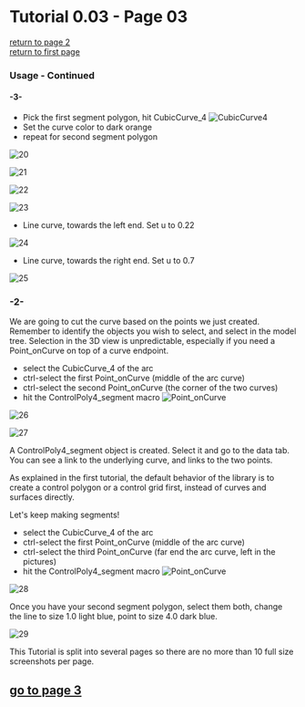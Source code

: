 # Tutorial 0.03   - Page 03

[return to page 2](https://github.com/edwardvmills/NURBSlib_EVM/blob/gh-pages/Tutorial%200.03%20Point_onCurve%20ControlPoly4_segment%20ControlPoly6%20and%20CubicCurve6%20-%20page%2002.md)   
[return to first page](https://github.com/edwardvmills/NURBSlib_EVM/blob/gh-pages/Tutorial%200.03%20Point_onCurve%20ControlPoly4_segment%20ControlPoly6%20and%20CubicCurve6%20-%20page%2001.md)

### Usage - Continued
#### -3-

* Pick the first segment polygon, hit CubicCurve_4 ![CubicCurve4](https://github.com/edwardvmills/NURBSlib_EVM/blob/master/icons/CubicCurve4.png?raw=true)
* Set the curve color to dark orange
* repeat for second segment polygon

![20](https://github.com/edwardvmills/NURBSlib_EVM/blob/master/Tutorial%20Models/Point_onCurve%20ControlPoly4_segment%20ControlPoly6%20and%20CubicCurve6/Point_onCurve%20ControlPoly4_segment%20ControlPoly6%20and%20CubicCurve6%2020.png?raw=true)



![21](https://github.com/edwardvmills/NURBSlib_EVM/blob/master/Tutorial%20Models/Point_onCurve%20ControlPoly4_segment%20ControlPoly6%20and%20CubicCurve6/Point_onCurve%20ControlPoly4_segment%20ControlPoly6%20and%20CubicCurve6%2021.png?raw=true)



![22](https://github.com/edwardvmills/NURBSlib_EVM/blob/master/Tutorial%20Models/Point_onCurve%20ControlPoly4_segment%20ControlPoly6%20and%20CubicCurve6/Point_onCurve%20ControlPoly4_segment%20ControlPoly6%20and%20CubicCurve6%2022.png?raw=true)

![23](https://github.com/edwardvmills/NURBSlib_EVM/blob/master/Tutorial%20Models/Point_onCurve%20ControlPoly4_segment%20ControlPoly6%20and%20CubicCurve6/Point_onCurve%20ControlPoly4_segment%20ControlPoly6%20and%20CubicCurve6%2023.png?raw=true)

* Line curve, towards the left end. Set u to 0.22

![24](https://github.com/edwardvmills/NURBSlib_EVM/blob/master/Tutorial%20Models/Point_onCurve%20ControlPoly4_segment%20ControlPoly6%20and%20CubicCurve6/Point_onCurve%20ControlPoly4_segment%20ControlPoly6%20and%20CubicCurve6%2024.png?raw=true)

* Line curve, towards the right end. Set u to 0.7

![25](https://github.com/edwardvmills/NURBSlib_EVM/blob/master/Tutorial%20Models/Point_onCurve%20ControlPoly4_segment%20ControlPoly6%20and%20CubicCurve6/Point_onCurve%20ControlPoly4_segment%20ControlPoly6%20and%20CubicCurve6%2025.png?raw=true)

### -2-

We are going to cut the curve based on the points we just created. Remember to identify the objects you wish to select, and select in the model tree. Selection in the 3D view is unpredictable, especially if you need a Point_onCurve on top of a curve endpoint.

* select the CubicCurve_4 of the arc
* ctrl-select the first Point_onCurve (middle of the arc curve)
* ctrl-select the second Point_onCurve (the corner of the two curves)
* hit the ControlPoly4_segment macro ![Point_onCurve](https://github.com/edwardvmills/NURBSlib_EVM/blob/master/icons/ControlPoly4_segment.png?raw=true)

![26](https://github.com/edwardvmills/NURBSlib_EVM/blob/master/Tutorial%20Models/Point_onCurve%20ControlPoly4_segment%20ControlPoly6%20and%20CubicCurve6/Point_onCurve%20ControlPoly4_segment%20ControlPoly6%20and%20CubicCurve6%2026.png?raw=true)

![27](https://github.com/edwardvmills/NURBSlib_EVM/blob/master/Tutorial%20Models/Point_onCurve%20ControlPoly4_segment%20ControlPoly6%20and%20CubicCurve6/Point_onCurve%20ControlPoly4_segment%20ControlPoly6%20and%20CubicCurve6%2027.png?raw=true)

A ControlPoly4_segment object is created. Select it and go to the data tab. You can see a link to the underlying curve, and links to the two points.

As explained in the first tutorial, the default behavior of the library is to create a control polygon or a control grid first, instead of curves and surfaces directly.

Let's keep making segments!

* select the CubicCurve_4 of the arc
* ctrl-select the first Point_onCurve (middle of the arc curve)
* ctrl-select the third Point_onCurve (far end the arc curve, left in the pictures)
* hit the ControlPoly4_segment macro ![Point_onCurve](https://github.com/edwardvmills/NURBSlib_EVM/blob/master/icons/ControlPoly4_segment.png?raw=true)

![28](https://github.com/edwardvmills/NURBSlib_EVM/blob/master/Tutorial%20Models/Point_onCurve%20ControlPoly4_segment%20ControlPoly6%20and%20CubicCurve6/Point_onCurve%20ControlPoly4_segment%20ControlPoly6%20and%20CubicCurve6%2028.png?raw=true)

Once you have your second segment polygon, select them both, change the line to size 1.0 light blue, point to size 4.0 dark blue.

![29](https://github.com/edwardvmills/NURBSlib_EVM/blob/master/Tutorial%20Models/Point_onCurve%20ControlPoly4_segment%20ControlPoly6%20and%20CubicCurve6/Point_onCurve%20ControlPoly4_segment%20ControlPoly6%20and%20CubicCurve6%2029.png?raw=true)

This Tutorial is split into several pages so there are no more than 10 full size screenshots per page.

## [go to page 3](https://github.com/edwardvmills/NURBSlib_EVM/blob/gh-pages/Tutorial%200.03%20Point_onCurve%20ControlPoly4_segment%20ControlPoly6%20and%20CubicCurve6%20-%20page%2003.md)
